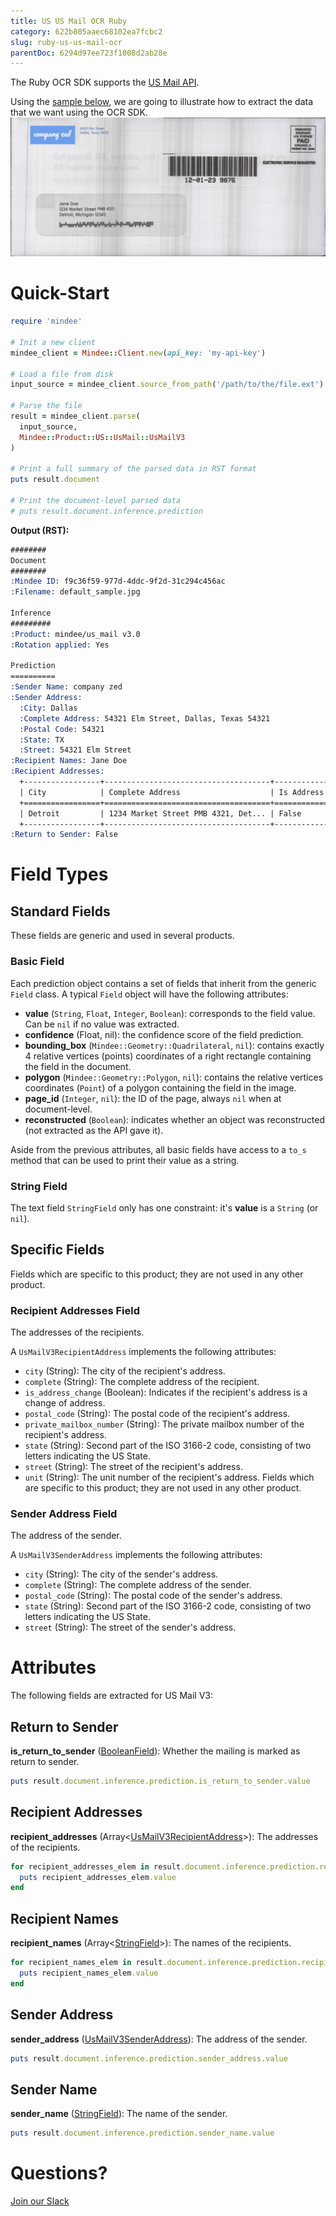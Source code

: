 ```yaml
---
title: US US Mail OCR Ruby
category: 622b805aaec68102ea7fcbc2
slug: ruby-us-us-mail-ocr
parentDoc: 6294d97ee723f1008d2ab28e
---
```

The Ruby OCR SDK supports the [US Mail API](https://platform.mindee.com/mindee/us_mail).

Using the [sample below](https://github.com/mindee/client-lib-test-data/blob/main/products/us_mail/default_sample.jpg), we are going to illustrate how to extract the data that we want using the OCR SDK.
![US Mail sample](https://github.com/mindee/client-lib-test-data/blob/main/products/us_mail/default_sample.jpg?raw=true)

# Quick-Start
```rb
require 'mindee'

# Init a new client
mindee_client = Mindee::Client.new(api_key: 'my-api-key')

# Load a file from disk
input_source = mindee_client.source_from_path('/path/to/the/file.ext')

# Parse the file
result = mindee_client.parse(
  input_source,
  Mindee::Product::US::UsMail::UsMailV3
)

# Print a full summary of the parsed data in RST format
puts result.document

# Print the document-level parsed data
# puts result.document.inference.prediction
```

**Output (RST):**
```rst
########
Document
########
:Mindee ID: f9c36f59-977d-4ddc-9f2d-31c294c456ac
:Filename: default_sample.jpg

Inference
#########
:Product: mindee/us_mail v3.0
:Rotation applied: Yes

Prediction
==========
:Sender Name: company zed
:Sender Address:
  :City: Dallas
  :Complete Address: 54321 Elm Street, Dallas, Texas 54321
  :Postal Code: 54321
  :State: TX
  :Street: 54321 Elm Street
:Recipient Names: Jane Doe
:Recipient Addresses:
  +-----------------+-------------------------------------+-------------------+-------------+------------------------+-------+---------------------------+-----------------+
  | City            | Complete Address                    | Is Address Change | Postal Code | Private Mailbox Number | State | Street                    | Unit            |
  +=================+=====================================+===================+=============+========================+=======+===========================+=================+
  | Detroit         | 1234 Market Street PMB 4321, Det... | False             | 12345       | 4321                   | MI    | 1234 Market Street        |                 |
  +-----------------+-------------------------------------+-------------------+-------------+------------------------+-------+---------------------------+-----------------+
:Return to Sender: False
```

# Field Types
## Standard Fields
These fields are generic and used in several products.

### Basic Field
Each prediction object contains a set of fields that inherit from the generic `Field` class.
A typical `Field` object will have the following attributes:

* **value** (`String`, `Float`, `Integer`, `Boolean`): corresponds to the field value. Can be `nil` if no value was extracted.
* **confidence** (Float, nil): the confidence score of the field prediction.
* **bounding_box** (`Mindee::Geometry::Quadrilateral`, `nil`): contains exactly 4 relative vertices (points) coordinates of a right rectangle containing the field in the document.
* **polygon** (`Mindee::Geometry::Polygon`, `nil`): contains the relative vertices coordinates (`Point`) of a polygon containing the field in the image.
* **page_id** (`Integer`, `nil`): the ID of the page, always `nil` when at document-level.
* **reconstructed** (`Boolean`): indicates whether an object was reconstructed (not extracted as the API gave it).


Aside from the previous attributes, all basic fields have access to a `to_s` method that can be used to print their value as a string.

### String Field
The text field `StringField` only has one constraint: it's **value** is a `String` (or `nil`).

## Specific Fields
Fields which are specific to this product; they are not used in any other product.

### Recipient Addresses Field
The addresses of the recipients.

A `UsMailV3RecipientAddress` implements the following attributes:

* `city` (String): The city of the recipient's address.
* `complete` (String): The complete address of the recipient.
* `is_address_change` (Boolean): Indicates if the recipient's address is a change of address.
* `postal_code` (String): The postal code of the recipient's address.
* `private_mailbox_number` (String): The private mailbox number of the recipient's address.
* `state` (String): Second part of the ISO 3166-2 code, consisting of two letters indicating the US State.
* `street` (String): The street of the recipient's address.
* `unit` (String): The unit number of the recipient's address.
Fields which are specific to this product; they are not used in any other product.

### Sender Address Field
The address of the sender.

A `UsMailV3SenderAddress` implements the following attributes:

* `city` (String): The city of the sender's address.
* `complete` (String): The complete address of the sender.
* `postal_code` (String): The postal code of the sender's address.
* `state` (String): Second part of the ISO 3166-2 code, consisting of two letters indicating the US State.
* `street` (String): The street of the sender's address.

# Attributes
The following fields are extracted for US Mail V3:

## Return to Sender
**is_return_to_sender** ([BooleanField](#boolean-field)): Whether the mailing is marked as return to sender.

```rb
puts result.document.inference.prediction.is_return_to_sender.value
```

## Recipient Addresses
**recipient_addresses** (Array<[UsMailV3RecipientAddress](#recipient-addresses-field)>): The addresses of the recipients.

```rb
for recipient_addresses_elem in result.document.inference.prediction.recipient_addresses do
  puts recipient_addresses_elem.value
end
```

## Recipient Names
**recipient_names** (Array<[StringField](#string-field)>): The names of the recipients.

```rb
for recipient_names_elem in result.document.inference.prediction.recipient_names do
  puts recipient_names_elem.value
end
```

## Sender Address
**sender_address** ([UsMailV3SenderAddress](#sender-address-field)): The address of the sender.

```rb
puts result.document.inference.prediction.sender_address.value
```

## Sender Name
**sender_name** ([StringField](#string-field)): The name of the sender.

```rb
puts result.document.inference.prediction.sender_name.value
```

# Questions?
[Join our Slack](https://join.slack.com/t/mindee-community/shared_invite/zt-2d0ds7dtz-DPAF81ZqTy20chsYpQBW5g)
